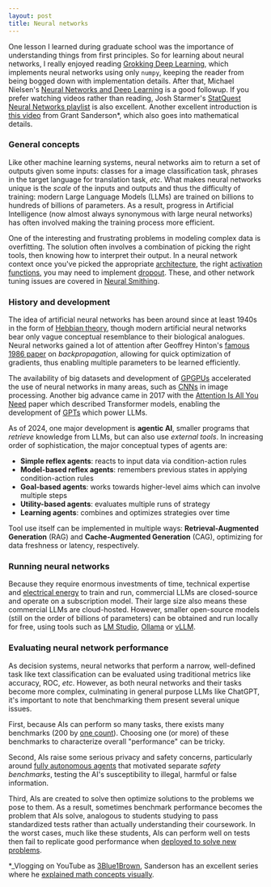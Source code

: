 ```yaml
---
layout: post
title: Neural networks
---
```


One lesson I learned during graduate school was the importance of understanding things from first principles. So for learning about neural networks, I really enjoyed reading [Grokking Deep Learning](https://www.manning.com/books/grokking-deep-learning), which implements neural networks using only `numpy`, keeping the reader from being bogged down with implementation details.   After that, Michael Nielsen's [Neural Networks and Deep Learning](http://neuralnetworksanddeeplearning.com/) is a good followup. If you prefer watching videos rather than reading, Josh Starmer's [StatQuest Neural Networks playlist](https://www.youtube.com/watch?v=CqOfi41LfDw&list=PLblh5JKOoLUIxGDQs4LFFD--41Vzf-ME1) is also excellent. Another excellent introduction is [this video](https://www.manning.com/livevideo/3blue1brown-neural-networks) from Grant Sanderson*, which also goes into mathematical details.

### General concepts

Like other machine learning systems, neural networks aim to return a set of outputs given some inputs: classes for a image classification task, phrases in the target language for translation task, _etc_.  What makes neural networks unique is the _scale_ of the inputs and outputs and thus the difficulty of training: modern Large Language Models (LLMs) are trained on billions to hundreds of billions of parameters. As a result, progress in Artificial Intelligence (now almost always synonymous with large neural networks) has often involved making the training process more efficient.   

One of the interesting and frustrating problems in modeling complex data is overfitting. The solution often involves a combination of picking the right tools, then knowing how to interpret their output. In a neural network context once you've picked the appropriate [architecture](https://medium.com/data-science/the-mostly-complete-chart-of-neural-networks-explained-3fb6f2367464), the right [activation functions](https://www.analyticssteps.com/blogs/7-types-activation-functions-neural-network), you may need to implement [dropout](http://jmlr.org/papers/v15/srivastava14a.html). These, and other network tuning issues are covered in [Neural Smithing](https://mitpress.mit.edu/books/neural-smithing).

### History and development

The idea of artificial neural networks has been around since at least 1940s in the form of [Hebbian theory](https://en.wikipedia.org/wiki/Hebbian_theory), though modern artificial neural networks bear only vague conceptual resemblance to their biological analogues. Neural networks gained a lot of attention after Geoffrey Hinton's [famous 1986 paper](https://www.nature.com/articles/323533a0) on _backpropagation_, allowing for quick optimization of gradients, thus enabling multiple parameters to be learned efficiently. 

The availability of big datasets and development of [GPGPUs](https://en.wikipedia.org/wiki/General-purpose_computing_on_graphics_processing_units) accelerated the use of neural networks in many areas, such as [CNNs](https://en.wikipedia.org/wiki/Convolutional_neural_network) in image processing. Another big advance came in 2017 with the [Attention Is All You Need](https://arxiv.org/abs/1706.03762) paper which described Transformer models, enabling the development of [GPTs](https://en.wikipedia.org/wiki/Generative_pre-trained_transformer) which power LLMs.

As of 2024, one major development is **agentic AI**, smaller programs that _retrieve_ knowledge from LLMs, but can also use _external tools_. In increasing order of sophistication, the major conceptual types of agents are:

- **Simple reflex agents**: reacts to input data via condition-action rules
- **Model-based reflex agents**: remembers previous states in applying condition-action rules
- **Goal-based agents**: works towards higher-level aims which can involve multiple steps
- **Utility-based agents**: evaluates multiple runs of strategy
- **Learning agents**: combines and optimizes strategies over time

Tool use itself can be implemented in multiple ways: **Retrieval-Augmented Generation** (RAG) and **Cache-Augmented Generation** (CAG), optimizing for data freshness or latency, respectively.

### Running neural networks

Because they require enormous investments of time, technical expertise and [electrical energy](https://cacm.acm.org/blogcacm/the-energy-footprint-of-humans-and-large-language-models/) to train and run, commercial LLMs are closed-source and operate on a subscription model. Their large size also means these commercial LLMs are cloud-hosted. However, smaller open-source models (still on the order of billions of parameters) can be obtained and run locally for free, using tools such as [LM Studio](https://lmstudio.ai/), [Ollama](https://ollama.com/search) or [vLLM](https://github.com/vllm-project/vllm).

### Evaluating neural network performance 

As decision systems, neural networks that perform a narrow, well-defined task like text classification can be evaluated using traditional metrics like accuracy, ROC, _etc_. However, as both neural networks and their tasks become more complex, culminating in general purpose LLMs like ChatGPT, it's important to note that benchmarking them present several unique issues. 

First, because AIs can perform so many tasks, there exists many benchmarks (200 by [one count](https://www.evidentlyai.com/llm-evaluation-benchmarks-datasets)). Choosing one (or more) of these benchmarks to characterize overall "performance" can be tricky.

Second, AIs raise some serious privacy and safety concerns, particularly around [fully autonomous agents](https://arxiv.org/pdf/2502.02649) that motivated separate _safety benchmarks_, testing the AI's susceptibility to illegal, harmful or false information. 

Third, AIs are created to solve then optimize solutions to the problems we pose to them. As a result, sometimes benchmark performance becomes the problem that AIs solve, analogous to students studying to pass standardized tests rather than actually understanding their coursework. In the worst cases, much like these students, AIs can perform well on tests then fail to replicate good performance when [deployed to solve new problems](https://www.youtube.com/watch?v=d5EltXhbcfA).


*_Vlogging on YouTube as [3Blue1Brown](https://en.wikipedia.org/wiki/3Blue1Brown), Sanderson has an excellent series where he [explained math concepts visually](https://www.youtube.com/channel/UCYO_jab_esuFRV4b17AJtAw).
